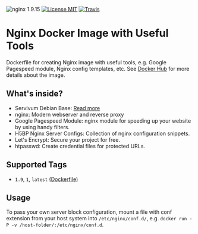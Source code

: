 ![nginx 1.9.15](https://img.shields.io/badge/nginx-1.9.15-brightgreen.svg?style=flat-square) [![License MIT](https://img.shields.io/badge/license-MIT-blue.svg?style=flat-square)](https://opensource.org/licenses/MIT) [![Travis](https://img.shields.io/travis/Servivum/docker-nginx.svg?style=flat-square)](https://travis-ci.org/Servivum/docker-nginx)

# Nginx Docker Image with Useful Tools

Dockerfile for creating Nginx image with useful tools, e.g. Google Pagespeed module, Nginx config templates, etc. See 
[Docker Hub](https://hub.docker.com/r/servivum/nginx) for more details about the image.

## What's inside?

- Servivum Debian Base: [Read more](https://github.com/Servivum/docker-debian)
- nginx: Modern webserver and reverse proxy
- Google Pagespeed Module: nginx module for speeding up your website by using handy filters.
- H5BP Nginx Server Configs: Collection of nginx configuration snippets.
- Let's Encrypt: Secure your project for free. 
- htpasswd: Create credential files for protected URLs.

## Supported Tags

- `1.9`, `1`, `latest` [(Dockerfile)](https://github.com/Servivum/docker-nginx)

## Usage

To pass your own server block configuration, mount a file with conf 
extension from your host system into `/etc/nginx/conf.d/`, e.g. 
`docker run -P -v /host-folder/:/etc/nginx/conf.d`.
